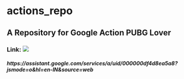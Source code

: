 # actions_repo

## A Repository for Google Action <b>PUBG Lover</b>
### Link: <img src ="https://www.iotashome.com/wp-content/uploads/logo-featured-google-assistant.png">
<h5>https://assistant.google.com/services/a/uid/000000df4d8ea5a8?jsmode=o&hl=en-IN&source=web</h5>
